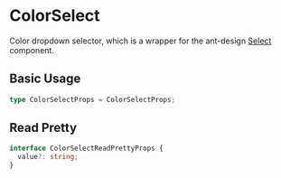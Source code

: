 # ColorSelect

Color dropdown selector, which is a wrapper for the ant-design [Select](https://ant.design/components/select/) component.

## Basic Usage

```ts
type ColorSelectProps = ColorSelectProps;
```

<code src="./demos/new-demos/basic.tsx"></code>

## Read Pretty

```ts
interface ColorSelectReadPrettyProps {
  value?: string;
}
```

<code src="./demos/new-demos/read-pretty.tsx"></code>

